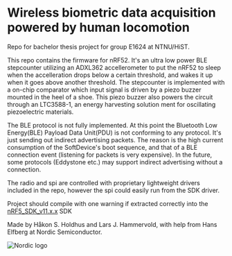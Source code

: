 

Wireless biometric data acquisition powered by human locomotion
===================
Repo for bachelor thesis project for group E1624 at NTNU/HiST.

This repo contains the firmware for nRF52. It's an ultra low power BLE stepcounter utilizing an ADXL362 accellerometer to put the nRF52 to sleep when the accelleration drops below a certain threshold, and wakes it up when it goes above another threshold. The stepcounter is implemented with a on-chip comparator which input signal is driven by a piezo buzzer mounted in the heel of a shoe. This piezo buzzer also powers the circuit through an LTC3588-1, an energy harvesting solution ment for oscillating piezoelectric materials.

The BLE protocol is not fully implemented. At this point the Bluetooth Low Energy(BLE) Payload Data Unit(PDU) is not conforming to any protocol. It's just sending out indirect advertising packets. The reason is the high current consumption of the SoftDevice's boot sequence, and that of a BLE connection event (listening for packets is very expensive). In the future, some protocols (Eddystone etc.) may support indirect advertising without a connection.

The radio and spi are controlled with proprietary lightweight drivers included in the repo, however the spi could easily run from the SDK driver.

Project should compile with one warning if extracted correctly into the [nRF5_SDK_v11.x.x](https://developer.nordicsemi.com/nRF5_SDK/nRF5_SDK_v11.x.x/) SDK

Made by Håkon S. Holdhus and Lars J. Hammervold, with help from Hans Elfberg at Nordic Semiconductor.

![Nordic logo](https://upload.wikimedia.org/wikipedia/commons/thumb/a/ae/Nordic_Semiconductor.svg/2000px-Nordic_Semiconductor.svg.png)

